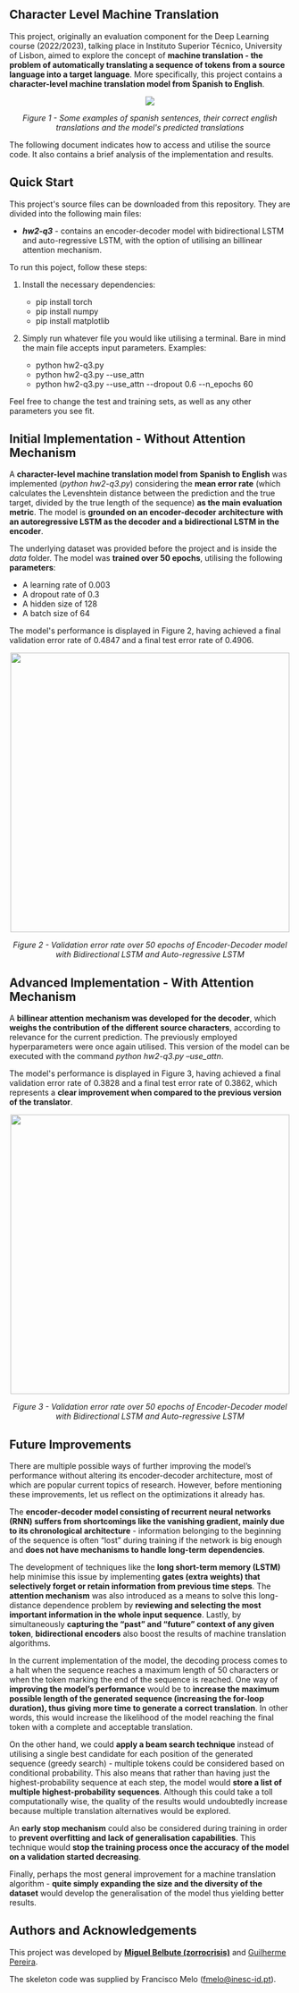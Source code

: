## **Character Level Machine Translation**
This project, originally an evaluation component for the Deep Learning course (2022/2023), talking place in Instituto Superior Técnico, University of Lisbon, aimed to explore the concept of **machine translation - the problem of automatically translating a sequence of tokens from a source language into a target language**. More specifically, this project contains a **character-level machine translation model from Spanish to English**.


<p align="center">
  <img src="https://github.com/user-attachments/assets/55b0cf28-1746-401f-9650-157afdc5abb8"/>
</p>

<p align="center">
  <i>Figure 1 - Some examples of spanish sentences, their correct english translations and the model's predicted translations</i>
</p>

The following document indicates how to access and utilise the source code. It also contains a brief analysis of the implementation and results.

## **Quick Start**
This project's source files can be downloaded from this repository. They are divided into the following main files:
- ***hw2-q3*** - contains an encoder-decoder model with bidirectional LSTM and auto-regressive LSTM, with the option of utilising an billinear attention mechanism.

To run this poject, follow these steps:
1. Install the necessary dependencies:
     - pip install torch
     - pip install numpy
     - pip install matplotlib
  
2. Simply run whatever file you would like utilising a terminal. Bare in mind the main file accepts input parameters. Examples:
     - python hw2-q3.py
     - python hw2-q3.py --use_attn
     - python hw2-q3.py --use_attn --dropout 0.6 --n_epochs 60
  
Feel free to change the test and training sets, as well as any other parameters you see fit.

## **Initial Implementation - Without Attention Mechanism**
A **character-level machine translation model from Spanish to English** was implemented (*python hw2-q3.py*) considering the **mean error rate** (which calculates the Levenshtein distance between the prediction and the true target, divided by the true length of the sequence) **as the main evaluation metric**. The model is **grounded on an encoder-decoder architecture with an autoregressive LSTM as the decoder and a bidirectional LSTM in the encoder**. 

The underlying dataset was provided before the project and is inside the *data* folder. The model was **trained over 50 epochs**, utilising the following **parameters**: 
- A learning rate of 0.003
- A dropout rate of 0.3
- A hidden size of 128
- A batch size of 64

The model's performance is displayed in Figure 2, having achieved a final validation error rate of 0.4847 and a final test error rate of 0.4906.

<p align="center">
  <img height=500 src="https://github.com/user-attachments/assets/e632f733-2b80-4b28-97eb-a32c5e54b7ab"/>
</p>

<p align="center">
  <i>Figure 2 - Validation error rate over 50 epochs of Encoder-Decoder model with Bidirectional LSTM and Auto-regressive LSTM</i>
</p>

## **Advanced Implementation - With Attention Mechanism**
A **billinear attention mechanism was developed for the decoder**, which **weighs the contribution of the different source characters**, according to relevance for the current prediction. The previously employed hyperparameters were once again utilised. This version of the model can be executed with the command *python hw2-q3.py –use_attn*.

The model's performance is displayed in Figure 3, having achieved a final validation error rate of 0.3828 and a final test error rate of 0.3862, which represents a **clear improvement when compared to the previous version of the translator**.

<p align="center">
  <img height=500 src="https://github.com/user-attachments/assets/8e6ffa23-44bd-4573-a69c-486d6f02bdcd"/>
</p>

<p align="center">
  <i>Figure 3 - Validation error rate over 50 epochs of Encoder-Decoder model with Bidirectional LSTM and Auto-regressive LSTM</i>
</p>

## **Future Improvements**
There are multiple possible ways of further improving the model’s performance without altering its encoder-decoder architecture, most of which are popular current topics of research. However, before mentioning these improvements, let us reflect on the optimizations it already has.

The **encoder-decoder model consisting of recurrent neural networks (RNN) suffers from shortcomings like the vanishing gradient, mainly due to its chronological architecture** - information belonging to the beginning of the sequence is often “lost” during training if the network is big enough and **does not have mechanisms to handle long-term dependencies**. 

The development of techniques like the **long short-term memory (LSTM)** help minimise this issue by implementing **gates (extra weights) that selectively forget or retain information from previous time steps**. The **attention mechanism** was also introduced as a means to solve this long-distance dependence problem by **reviewing and selecting the most important information in the whole input sequence**. Lastly, by simultaneously **capturing the “past” and “future” context of any given token**, **bidirectional encoders** also boost the results of machine translation algorithms.

In the current implementation of the model, the decoding process comes to a halt when the sequence reaches a maximum length of 50 characters or when the token marking the end of the sequence is reached. One way of **improving the model’s performance** would be to **increase the maximum possible length of the generated sequence (increasing the for-loop duration), thus giving more time to generate a correct translation**. In other words, this would increase the likelihood of the model reaching the final token with a complete and acceptable translation.

On the other hand, we could **apply a beam search technique** instead of utilising a single best candidate for each position of the generated sequence (greedy search) - multiple tokens could be considered based on conditional probability. This also means that rather than having just the highest-probability sequence at each step, the model would **store a list of multiple highest-probability sequences**. Although this could take a toll computationally wise, the quality of the results would undoubtedly increase because multiple translation alternatives would be explored.

An **early stop mechanism** could also be considered during training in order to **prevent overfitting and lack of generalisation capabilities**. This technique would **stop the training process once the accuracy of the model on a validation started decreasing**.

Finally, perhaps the most general improvement for a machine translation algorithm - **quite simply expanding the size and the diversity of the dataset** would develop the generalisation of the model thus yielding better results.

## **Authors and Acknowledgements**
This project was developed by **[Miguel Belbute (zorrocrisis)](https://github.com/zorrocrisis)** and [Guilherme Pereira](https://github.com/the-Kob).

The skeleton code was supplied by Francisco Melo (fmelo@inesc-id.pt).
